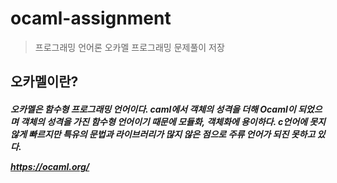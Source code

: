 # ocaml-assignment

> 프로그래밍 언어론 오카멜 프로그래밍 문제풀이 저장

## 오카멜이란?

<h5> 오카멜은 함수형 프로그래밍 언어이다. caml에서 객체의 성격을 더해 Ocaml이 되었으며
객체의 성격을 가진 함수형 언어이기 때문에 모듈화, 객체화에 용이하다.
c언어에 못지 않게 빠르지만 특유의 문법과 라이브러리가 많지 않은 점으로 주류 언어가 되진 못하고 있다.
  
https://ocaml.org/

<h5/>
